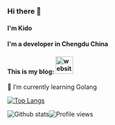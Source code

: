 ### Hi there 👋
#### I'm Kido
#### I'm a developer in Chengdu China
#### This is my blog: [<img src='https://cdn.jsdelivr.net/npm/simple-icons@3.0.1/icons/icloud.svg' alt='website' height='40'>](https://blog.zkido.cc/)


🌱 I’m currently learning Golang 

[![Top Langs](https://github-readme-stats.vercel.app/api/top-langs/?username=kidothunder&layout=compact&hide=html)](https://github.com/anuraghazra/github-readme-stats)

![Github stats](https://github-readme-stats.vercel.app/api?username=kidothunder&title_color=3F2B13&text_color=A2501E&icon_color=A2501E&hide_border=true&show_icons=true&count_private=true&bg_color=DEG,D7DADB,A4B2B6)![Profile views](https://gpvc.arturio.dev/kidothunder)  
